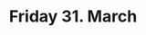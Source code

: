 ---
title: "Friday 31. March"
weight: 3
type: programday
menu:
    main:
        weight: 3
        parent: "program"
        name: "Friday"
---